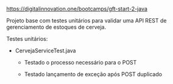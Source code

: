 https://digitalinnovation.one/bootcamps/gft-start-2-java

Projeto base com testes unitários para validar uma API REST de gerenciamento de estoques de cerveja.

Testes unitários:

* CervejaServiceTest.java

	* Testado o processo necessário para o POST

	* Testado lançamento de exceção após POST duplicado
